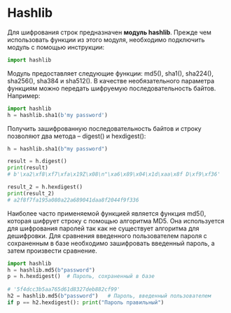 # Hashlib
Для шифрования строк предназначен **модуль hashlib**. Прежде чем использовать функции из этого модуля, необходимо подключить модуль с помощью инструкции:

```python
import hashlib
```

Модуль предоставляет следующие функции: md5(), sha1(), sha224(), sha256(), sha384 и sha512(). В качестве необязательного параметра функциям можно передать шифруемую последовательность байтов. Например:
```python
import hashlib
h = hashlib.sha1(b'my password')
```

Получить зашифрованную последовательность байтов и строку позволяют два метода – digest() и hexdigest():
```python
h = hashlib.sha1(b"my password")

result = h.digest()
print(result)
# b'\xa2\xf8\xf7\xfa\x19Z\x08\n"\xa6\x89\x04\x1d\xaa\x8f D\xf9\xf36'

result_2 = h.hexdigest()
print(result_2)
# a2f8f7fa195a080a22a689041daa8f2044f9f336
```

Наиболее часто применяемой функцией является функция md5(), которая шифрует строку с помощью алгоритма MD5. Она используется для шифрования паролей так как не существует алгоритма для дешифровки. Для сравнения введенного пользователем пароля с сохраненным в базе необходимо зашифровать введенный пароль, а затем произвести сравнение.
```python
import hashlib
h = hashlib.md5(b"password")
p = h.hexdigest()  # Пароль, сохраненный в базе
  
# '5f4dcc3b5aa765d61d8327deb882cf99'
h2 = hashlib.md5(b"password")   # Пароль, введенный пользователем
if p == h2.hexdigest(): print("Пароль правильный")
```

```python
```